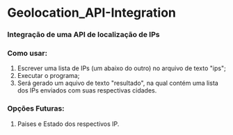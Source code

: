 <h1>Geolocation_API-Integration</h1>
<h3>Integração de uma API de localização de IPs</h3>
<h3>Como usar:</h3>
<ol>
  <li>Escrever uma lista de IPs (um abaixo do outro) no arquivo de texto "ips";</li>
  <li>Executar o programa;</li>
  <li>Será gerado um aquivo de texto "resultado", na qual contém uma lista dos IPs enviados com suas respectivas cidades.</li>
</ol>
<h3>Opções Futuras:</h3>
<ol>
  <li>Paises e Estado dos respectivos IP.</li>
</ol>
